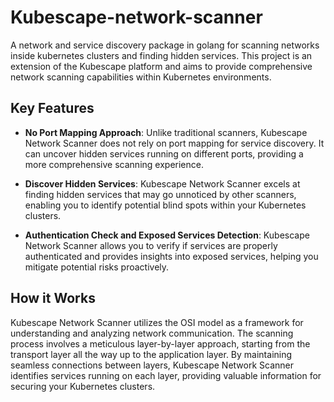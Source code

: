 # Kubescape-network-scanner
A network and service discovery package in golang for scanning networks inside kubernetes clusters and finding hidden services. This project is an extension of the Kubescape platform and aims to provide comprehensive network scanning capabilities within Kubernetes environments.

## Key Features
- **No Port Mapping Approach**: Unlike traditional scanners, Kubescape Network Scanner does not rely on port mapping for service discovery. It can uncover hidden services running on different ports, providing a more comprehensive scanning experience.

- **Discover Hidden Services**: Kubescape Network Scanner excels at finding hidden services that may go unnoticed by other scanners, enabling you to identify potential blind spots within your Kubernetes clusters.

- **Authentication Check and Exposed Services Detection**: Kubescape Network Scanner allows you to verify if services are properly authenticated and provides insights into exposed services, helping you mitigate potential risks proactively.

## How it Works
Kubescape Network Scanner utilizes the OSI model as a framework for understanding and analyzing network communication. The scanning process involves a meticulous layer-by-layer approach, starting from the transport layer all the way up to the application layer. By maintaining seamless connections between layers, Kubescape Network Scanner identifies services running on each layer, providing valuable information for securing your Kubernetes clusters.

